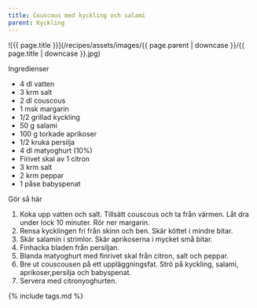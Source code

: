 ```yaml
---
title: Couscous med kyckling och salami
parent: Kyckling
---
```

![{{ page.title }}](/recipes/assets/images/{{ page.parent | downcase }}/{{ page.title | downcase }}.jpg)

Ingredienser

- 4 dl vatten
- 3 krm salt
- 2 dl couscous
- 1 msk margarin
- 1/2 grillad kyckling
- 50 g salami
- 100 g torkade aprikoser
- 1/2 kruka persilja
- 4 dl matyoghurt (10%)
- Firivet skal av 1 citron
- 3 krm salt
- 2 krm peppar
- 1 påse babyspenat

Gör så här

1. Koka upp vatten och salt. Tillsätt couscous och ta från värmen. Låt dra under lock 10 minuter. Rör ner margarin.
2. Rensa kycklingen fri från skinn och ben. Skär köttet i mindre bitar.
3. Skär salamin i strimlor. Skär aprikoserna i mycket små bitar.
4. Finhacka bladen från persiljan.
5. Blanda matyoghurt med finrivet skal från citron, salt och peppar.
6. Bre ut couscousen på ett uppläggningsfat. Strö på kyckling, salami, aprikoser,persilja och babyspenat.
7. Servera med citronyoghurten.

{% include tags.md %}

